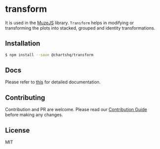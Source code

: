 # transform

It is used in the [MuzeJS](https://github.com/chartshq/muze) library. `Transform` helps in modifying or transforming the plots into stacked, grouped and identity transformations.

## Installation

```bash
$ npm install --save @chartshq/transform
```

## Docs

Please refer to [this](https://muzejs.org/docs) for detailed documentation.

## Contributing

Contribution and PR are welcome. Please read our [Contribution Guide](https://github.com/chartshq/muze/blob/master/CONTRIBUTING.md) before making any changes.

## License

MIT